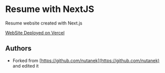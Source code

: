 # Resume with NextJS

Resume website created with Next.js

[WebSite Deployed on Vercel]()

## Authors

* Forked from [https://github.com/nutanek](https://github.com/nutanek) and edited it
